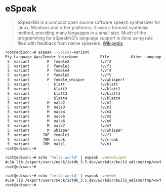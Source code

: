 # eSpeak

> eSpeakNG is a compact open source software speech synthesizer for Linux, Windows and other platforms. It uses a formant synthesis method, providing many languages in a small size. Much of the programming for eSpeakNG's language support is done using rule files with feedback from native speakers. [Wikipedia](https://en.wikipedia.org/wiki/ESpeakNG)

```sh
root@edison:~# espeak --voices=variant
Pty Language Age/Gender VoiceName          File          Other Languages
 5  variant        F  female2              !v/f2         
 5  variant        F  female3              !v/f3         
 5  variant        F  female4              !v/f4         
 5  variant        F  female5              !v/f5         
 5  variant        F  female_whisper       !v/whisperf   
 5  variant        -  klatt                !v/klatt      
 5  variant        -  klatt2               !v/klatt2     
 5  variant        -  klatt3               !v/klatt3     
 5  variant        -  klatt4               !v/klatt4     
 5  variant        M  male2                !v/m2         
 5  variant        M  male3                !v/m3         
 5  variant        M  male4                !v/m4         
 5  variant        M  male5                !v/m5         
 5  variant        M  male6                !v/m6         
 5  variant        M  male7                !v/m7         
 5  variant        M  whisper              !v/whisper    
 5  variant      70F  female1              !v/f1         
 5  variant      70M  croak                !v/croak      
 5  variant      70M  male1                !v/m1         
root@edison:~# 
```

```sh
root@edison:~# echo "hello world" | espeak -ven+whisper
ALSA lib /export/users/neck/iotdk_3.5_dev/workdir/build_edison/tmp/work/core2-32-poky-linux/alsa-lib/1.0.28-r0/alsa-lib-1r
root@edison:~# 
```

```sh
root@edison:~# echo "hello world" | espeak -ven+m5
ALSA lib /export/users/neck/iotdk_3.5_dev/workdir/build_edison/tmp/work/core2-32-poky-linux/alsa-lib/1.0.28-r0/alsa-lib-1r
root@edison:~# 
```